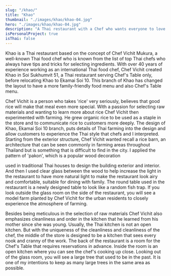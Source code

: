 ```yaml
---
slug: "/khao/"
title: "Khao"
thumbnail: "./images/khao/khao-04.jpg"
hero: "./images/khao/khao-04.jpg"
description: "A Thai restaurant with a Chef who wants everyone to love rice."
isPersonalProject: true
isThai: false
---
```


Khao is a Thai restaurant based on the concept of Chef Vichit Mukura, a
well-known Thai food chef who is known from the list of top Thai chefs
who always have tips and tricks for selecting ingredients. With over 40
years of experience working as an international Thai food chef, Chef
Vichit created Khao in Soi Sukhumvit 51, a Thai restaurant serving
Chef&#39;s Table only, before relocating Khao to Ekamai Soi 10. This branch
of Khao has changed the layout to have a more family-friendly food
menu and also Chef&#39;s Table menu.

Chef Vichit is a person who takes &#39;rice&#39; very seriously, believes that good
rice will make that meal even more special. With a passion for selecting
raw materials and wanting to learn more about rice Chef Vichit then
experimented with farming. He grew organic rice to be used as a staple
in the store and to communicate rice to customers more deeply. The
design of Khao, Ekamai Soi 10 branch, puts details of Thai farming into
the design and allow customers to experience the Thai style that chefs
and I interpreted. Starting from the exterior structure, Chef Vichit wanted
recall a rice barn, an architecture that can be seen commonly in farming
areas throughout Thailand but is something that is difficult to find in the
city. I applied the pattern of &#39;pakon&#39;, which is a popular wood decoration

used in traditional Thai houses to design the building exterior and
interior. And then I used clear glass between the wood to help increase
the light in the restaurant to have more natural light to make the
restaurant look airy and comfortable, suitable for dining with family. The
round table used in the restaurant is a newly designed table to look like
a random fish trap. If you look outside the glass room on the side of the
restaurant, you will see a model farm planted by Chef Vichit for the
urban residents to closely experience the atmosphere of farming.

Besides being meticulous in the selection of raw materials Chef Vichit
also emphasizes cleanliness and order in the kitchen that he learned
from his mother since she was young. Usually, the Thai kitchen is not an
open kitchen. But with the uniqueness of the cleanliness and cleanliness
of the chef, the middle of the store is designed to be a kitchen that sees
every nook and cranny of the work. The back of the restaurant is a room
for the Chef&#39;s Table that requires reservations in advance. Inside the
room is an open kitchen where you can see the chef&#39;s cooking up close.
Looking out of the glass room, you will see a large tree that used to be in
the past. It is one of my intentions to keep as many large trees in the
same area as possible.
